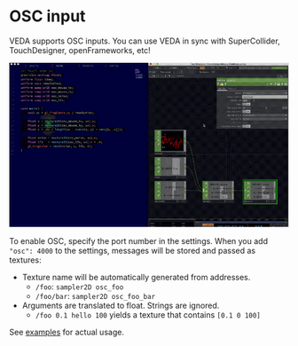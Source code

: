 # OSC input

VEDA supports OSC inputs.
You can use VEDA in sync with SuperCollider, TouchDesigner, openFrameworks, etc!

![OSC example](/static/images/osc.gif)

To enable OSC, specify the port number in the settings.
When you add `"osc": 4000` to the settings, messages will be stored and passed as textures:

- Texture name will be automatically generated from addresses.
  - `/foo`: `sampler2D osc_foo`
  - `/foo/bar`: `sampler2D osc_foo_bar`
- Arguments are translated to float. Strings are ignored.
  - `/foo 0.1 hello 100` yields a texture that contains `[0.1 0 100]`

See [examples](https://github.com/fand/veda/blob/master/examples/osc.frag) for actual usage.
